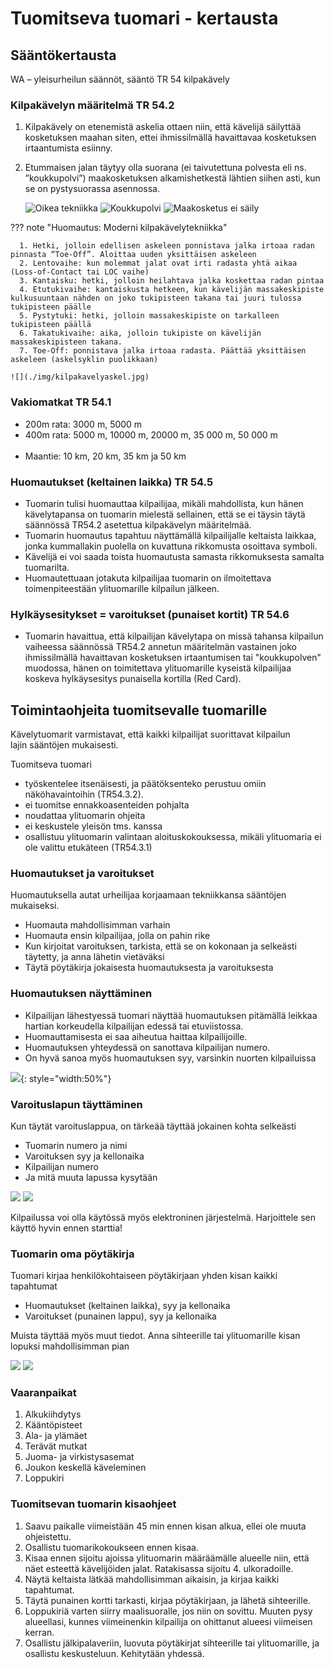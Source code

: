# Tuomitseva tuomari - kertausta

## Sääntökertausta

WA – yleisurheilun säännöt, sääntö TR 54 kilpakävely

### Kilpakävelyn määritelmä TR 54.2

1. Kilpakävely on etenemistä askelia ottaen niin, että kävelijä säilyttää kosketuksen maahan siten, ettei ihmissilmällä havaittavaa kosketuksen irtaantumista esiinny. 
2. Etummaisen jalan täytyy olla suorana (ei taivutettuna polvesta eli ns. ”koukkupolvi”) maakosketuksen alkamishetkestä lähtien siihen asti, kun se on pystysuorassa asennossa.

    ![Oikea tekniikka](./img/oikea_tekniikka.png)
    ![Koukkupolvi](./img/koukkupolvi.png)
    ![Maakosketus ei säily](./img/maakosketus.png)

??? note "Huomautus: Moderni kilpakävelytekniikka"

      1. Hetki, jolloin edellisen askeleen ponnistava jalka irtoaa radan pinnasta “Toe-Off”. Aloittaa uuden yksittäisen askeleen
      2. Lentovaihe: kun molemmat jalat ovat irti radasta yhtä aikaa (Loss-of-Contact tai LOC vaihe)
      3. Kantaisku: hetki, jolloin heilahtava jalka koskettaa radan pintaa
      4. Etutukivaihe: kantaiskusta hetkeen, kun kävelijän massakeskipiste kulkusuuntaan nähden on joko tukipisteen takana tai juuri tulossa tukipisteen päälle
      5. Pystytuki: hetki, jolloin massakeskipiste on tarkalleen tukipisteen päällä
      6. Takatukivaihe: aika, jolloin tukipiste on kävelijän massakeskipisteen takana.
      7. Toe-Off: ponnistava jalka irtoaa radasta. Päättää yksittäisen askeleen (askelsyklin puolikkaan)

    ![](./img/kilpakavelyaskel.jpg)

### Vakiomatkat TR 54.1

- 200m rata: 3000 m, 5000 m 
- 400m rata: 5000 m, 10000 m, 20000 m, 35 000 m, 50 000 m                             
- Maantie: 10 km, 20 km, 35 km ja 50 km

### Huomautukset (keltainen laikka) TR 54.5

- Tuomarin tulisi huomauttaa kilpailijaa, mikäli mahdollista, kun hänen kävelytapansa on tuomarin mielestä sellainen, että se ei täysin täytä säännössä TR54.2 asetettua kilpakävelyn määritelmää.
- Tuomarin huomautus tapahtuu näyttämällä kilpailijalle keltaista laikkaa, jonka kummallakin puolella on kuvattuna rikkomusta osoittava symboli. 
- Kävelijä ei voi saada toista huomautusta samasta rikkomuksesta samalta tuomarilta. 
- Huomautettuaan jotakuta kilpailijaa tuomarin on ilmoitettava toimenpiteestään ylituomarille kilpailun jälkeen. 

### Hylkäysesitykset = varoitukset (punaiset kortit) TR 54.6 

- Tuomarin havaittua, että kilpailijan kävelytapa on missä tahansa kilpailun vaiheessa säännössä TR54.2 annetun määritelmän vastainen joko ihmissilmällä havaittavan kosketuksen irtaantumisen tai "koukkupolven" muodossa, hänen on toimitettava ylituomarille kyseistä kilpailijaa koskeva hylkäysesitys punaisella kortilla (Red Card).

## Toimintaohjeita tuomitsevalle tuomarille

Kävelytuomarit varmistavat, että kaikki kilpailijat suorittavat kilpailun lajin sääntöjen mukaisesti.

Tuomitseva tuomari

- työskentelee itsenäisesti, ja päätöksenteko perustuu omiin näköhavaintoihin (TR54.3.2). 
- ei tuomitse ennakkoasenteiden pohjalta
- noudattaa ylituomarin ohjeita
- ei keskustele yleisön tms. kanssa
- osallistuu ylituomarin valintaan aloituskokouksessa, mikäli ylituomaria ei ole valittu etukäteen (TR54.3.1)

### Huomautukset ja varoitukset

Huomautuksella autat urheilijaa korjaamaan tekniikkansa sääntöjen mukaiseksi.

- Huomauta mahdollisimman varhain
- Huomauta ensin kilpailijaa, jolla on pahin rike
- Kun kirjoitat varoituksen, tarkista, että se on kokonaan ja selkeästi täytetty, ja anna lähetin vietäväksi
- Täytä pöytäkirja jokaisesta huomautuksesta ja varoituksesta

### Huomautuksen näyttäminen

- Kilpailijan lähestyessä tuomari näyttää huomautuksen pitämällä leikkaa hartian korkeudella kilpailijan edessä tai etuviistossa.
- Huomauttamisesta ei saa aiheutua haittaa kilpailijoille.
- Huomautuksen yhteydessä on sanottava kilpailijan numero.
- On hyvä sanoa myös huomautuksen syy, varsinkin nuorten kilpailuissa

![](./img/huomautuksen_nayttaminen.png){: style="width:50%"}

### Varoituslapun täyttäminen

Kun täytät varoituslappua, on tärkeää täyttää jokainen kohta selkeästi

- Tuomarin numero ja nimi
- Varoituksen syy ja kellonaika
- Kilpailijan numero
- Ja mitä muuta lapussa kysytään

![](./img/varoitus_tyhja.png)
![](./img/varoitus_taytetty.png)

Kilpailussa voi olla käytössä myös elektroninen järjestelmä. Harjoittele sen käyttö hyvin ennen starttia!

### Tuomarin oma pöytäkirja

Tuomari kirjaa henkilökohtaiseen pöytäkirjaan yhden kisan kaikki tapahtumat 

- Huomautukset (keltainen laikka), syy ja kellonaika
- Varoitukset (punainen lappu), syy ja kellonaika

Muista täyttää myös muut tiedot. Anna sihteerille tai ylituomarille kisan lopuksi mahdollisimman pian

![](./img/tuomarin_poytakirja_tyhja.png)
![](./img/tuomarin_poytakirja_taytetty.png)

### Vaaranpaikat

1. Alkukiihdytys
2. Kääntöpisteet 
3. Ala- ja ylämäet
4. Terävät mutkat
5. Juoma- ja virkistysasemat
6. Joukon keskellä käveleminen
7. Loppukiri

### Tuomitsevan tuomarin kisaohjeet

1. Saavu paikalle viimeistään 45 min ennen kisan alkua, ellei ole muuta ohjeistettu.
2. Osallistu tuomarikokoukseen ennen kisaa.
3. Kisaa ennen sijoitu ajoissa ylituomarin määräämälle alueelle niin, että näet esteettä kävelijöiden jalat. Ratakisassa sijoitu 4. ulkoradoille.
5. Näytä keltaista lätkää mahdollisimman aikaisin, ja kirjaa kaikki tapahtumat.
6. Täytä punainen kortti tarkasti, kirjaa pöytäkirjaan, ja lähetä sihteerille.
7. Loppukiriä varten siirry maalisuoralle, jos niin on sovittu. Muuten pysy alueellasi, kunnes viimeinenkin kilpailija on ohittanut alueesi viimeisen kerran.
8. Osallistu jälkipalaveriin, luovuta pöytäkirjat sihteerille tai ylituomarille, ja osallistu keskusteluun. Kehitytään yhdessä.









